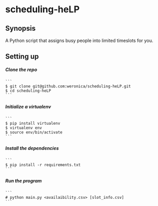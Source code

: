 # scheduling-heLP

## Synopsis

A Python script that assigns busy people into limited timeslots for you.

## Setting up

##### Clone the repo

    ```
    $ git clone git@github.com:weronica/scheduling-heLP.git
    $ cd scheduling-heLP
    ```

##### Initialize a virtualenv

    ```
    $ pip install virtualenv
    $ virtualenv env
    $ source env/bin/activate
    ```

##### Install the dependencies

    ```
    $ pip install -r requirements.txt
    ```

##### Run the program

    ```
    # python main.py <availaibility.csv> [slot_info.csv]
    ```
